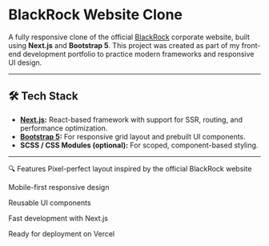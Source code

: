 #  BlackRock Website Clone

A fully responsive clone of the official [BlackRock](https://www.blackrock.com/) corporate website, built using **Next.js** and **Bootstrap 5**. This project was created as part of my front-end development portfolio to practice modern frameworks and responsive UI design.

---

## 🛠️ Tech Stack

- **[Next.js](https://nextjs.org/):** React-based framework with support for SSR, routing, and performance optimization.
- **[Bootstrap 5](https://getbootstrap.com/):** For responsive grid layout and prebuilt UI components.
- **SCSS / CSS Modules (optional):** For scoped, component-based styling.

---

🔍 Features
Pixel-perfect layout inspired by the official BlackRock website

Mobile-first responsive design

Reusable UI components

Fast development with Next.js

Ready for deployment on Vercel
